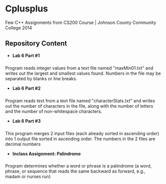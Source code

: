 # Cplusplus
Few C++ Assignments from CS200 Course | Johnson County Community College 2014

## Repository Content
* **Lab 6 Part #1**
### 
Program reads integer values from a text file named "maxMin01.txt"
and writes out the largest and smallest values found.  Numbers in the
file may be separated by blanks or line breaks.

* **Lab 6 Part #2**
###
Program reads text from a text file named "characterStats.txt"
and writes out the number of characters in the file, along with the
number of letters and the number of non-whitespace characters. 

* **Lab 6 Part #3**
###
This program merges 2 input files (each already sorted in ascending order)
into 1 output file sorted in ascending order.  The numbers in the 2 files
are decimal numbers

* **Inclass Assignment: Palindrome**
###
Program determines whether a word or phrase is a palindrome (a word, phrase,
or sequence that reads the same backward as forward, e.g., madam or nurses run)
